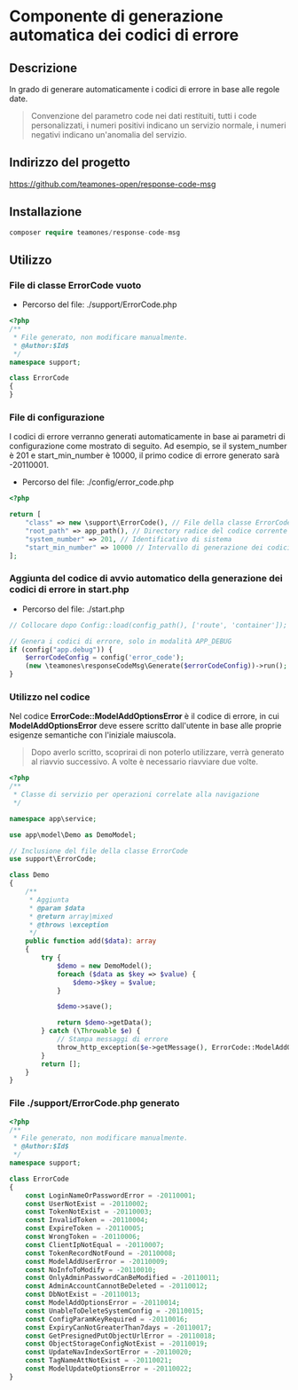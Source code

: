 # Componente di generazione automatica dei codici di errore

## Descrizione

In grado di generare automaticamente i codici di errore in base alle regole date.

> Convenzione del parametro code nei dati restituiti, tutti i code personalizzati, i numeri positivi indicano un servizio normale, i numeri negativi indicano un'anomalia del servizio.

## Indirizzo del progetto

https://github.com/teamones-open/response-code-msg

## Installazione

```php
composer require teamones/response-code-msg
```

## Utilizzo

### File di classe ErrorCode vuoto

- Percorso del file: ./support/ErrorCode.php

```php
<?php
/**
 * File generato, non modificare manualmente.
 * @Author:$Id$
 */
namespace support;

class ErrorCode
{
}
```

### File di configurazione

I codici di errore verranno generati automaticamente in base ai parametri di configurazione come mostrato di seguito. Ad esempio, se il system_number è 201 e start_min_number è 10000, il primo codice di errore generato sarà -20110001.

- Percorso del file: ./config/error_code.php

```php
<?php

return [
    "class" => new \support\ErrorCode(), // File della classe ErrorCode
    "root_path" => app_path(), // Directory radice del codice corrente
    "system_number" => 201, // Identificativo di sistema
    "start_min_number" => 10000 // Intervallo di generazione dei codici di errore, ad esempio 10000-99999
];
```

### Aggiunta del codice di avvio automatico della generazione dei codici di errore in start.php

- Percorso del file: ./start.php

```php
// Collocare dopo Config::load(config_path(), ['route', 'container']);

// Genera i codici di errore, solo in modalità APP_DEBUG
if (config("app.debug")) {
    $errorCodeConfig = config('error_code');
    (new \teamones\responseCodeMsg\Generate($errorCodeConfig))->run();
}
```

### Utilizzo nel codice

Nel codice **ErrorCode::ModelAddOptionsError** è il codice di errore, in cui **ModelAddOptionsError** deve essere scritto dall'utente in base alle proprie esigenze semantiche con l'iniziale maiuscola.

> Dopo averlo scritto, scoprirai di non poterlo utilizzare, verrà generato al riavvio successivo. A volte è necessario riavviare due volte.

```php
<?php
/**
 * Classe di servizio per operazioni correlate alla navigazione
 */

namespace app\service;

use app\model\Demo as DemoModel;

// Inclusione del file della classe ErrorCode
use support\ErrorCode;

class Demo
{
    /**
     * Aggiunta
     * @param $data
     * @return array|mixed
     * @throws \exception
     */
    public function add($data): array
    {
        try {
            $demo = new DemoModel();
            foreach ($data as $key => $value) {
                $demo->$key = $value;
            }

            $demo->save();

            return $demo->getData();
        } catch (\Throwable $e) {
            // Stampa messaggi di errore
            throw_http_exception($e->getMessage(), ErrorCode::ModelAddOptionsError);
        }
        return [];
    }
}
```

### File ./support/ErrorCode.php generato

```php
<?php
/**
 * File generato, non modificare manualmente.
 * @Author:$Id$
 */
namespace support;

class ErrorCode
{
    const LoginNameOrPasswordError = -20110001;
    const UserNotExist = -20110002;
    const TokenNotExist = -20110003;
    const InvalidToken = -20110004;
    const ExpireToken = -20110005;
    const WrongToken = -20110006;
    const ClientIpNotEqual = -20110007;
    const TokenRecordNotFound = -20110008;
    const ModelAddUserError = -20110009;
    const NoInfoToModify = -20110010;
    const OnlyAdminPasswordCanBeModified = -20110011;
    const AdminAccountCannotBeDeleted = -20110012;
    const DbNotExist = -20110013;
    const ModelAddOptionsError = -20110014;
    const UnableToDeleteSystemConfig = -20110015;
    const ConfigParamKeyRequired = -20110016;
    const ExpiryCanNotGreaterThan7days = -20110017;
    const GetPresignedPutObjectUrlError = -20110018;
    const ObjectStorageConfigNotExist = -20110019;
    const UpdateNavIndexSortError = -20110020;
    const TagNameAttNotExist = -20110021;
    const ModelUpdateOptionsError = -20110022;
}
```
